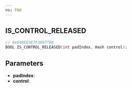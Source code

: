 ```yaml
---
ns: PAD
---
```

## IS_CONTROL_RELEASED

```c
// 0x648EE3E7F38877DD
BOOL IS_CONTROL_RELEASED(int padIndex, Hash control);
```

## Parameters
* **padIndex**:
* **control**:
